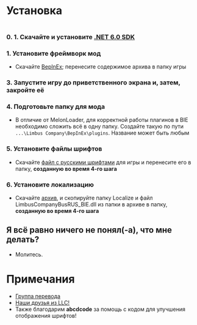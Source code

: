 # Установка[![]()](../../releases)

[![]()](../../releases/latest)
### 0. 1. Скачайте и установите [.NET 6.0 SDK](https://dotnet.microsoft.com/en-us/download/dotnet/thank-you/sdk-6.0.413-windows-x64-installer)
### 1. Установите фреймворк мод
   - Скачайте [BepInEx](https://builds.bepinex.dev/projects/bepinex_be/674/BepInEx-Unity.IL2CPP-win-x64-6.0.0-be.674%2B82077ec.zip); перенесите содержимое архива в папку игры
### 3. Запустите игру до приветственного экрана и, затем, закройте её
### 4. Подготовьте папку для мода
   - В отличие от MelonLoader, для корректной работы плагинов в BIE необходимо сложить всё в одну папку. Создайте такую по пути ```...\Limbus Company\BepInEx\plugins```. Название может быть любым
### 5. Установите файлы шрифтов
   - Скачайте [файл с русскими шрифтами](https://mega.nz/folder/jfpXCITY#lIR8cGWquj53lsC-73r7gQ/file/CS5GnaTB) для игры и перенесите его в папку, **созданную во время 4-го шага**
### 6. Установите локализацию
   - Скачайте [архив](../../releases), и скопируйте папку Localize и файл LimbusCompanyBusRUS_BIE.dll из папки в архиве в папку, **созданную во время 4-го шага**
    
## Я всё равно ничего не понял(-а), что мне делать? 
   - Молитесь.
# Примечания
- [Группа перевода](https://vk.com/limbus_company_ru)
- [Наши друзья из LLC!](https://github.com/LocalizeLimbusCompany/LocalizeLimbusCompany)
- Также благодарим <b>abcdcode</b> за помощь с кодом для улучшения отображения шрифтов!
